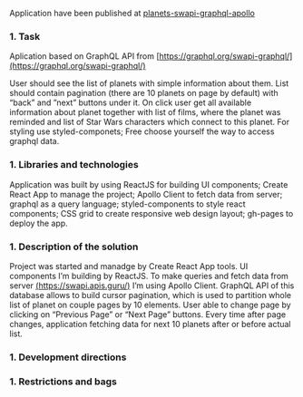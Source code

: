 Application have been published at [planets-swapi-graphql-apollo](https://jurisportfolio.github.io/planets-swapi-graphql-apollo/)

### 1. Task

Aplication based on GraphQL API from [https://graphql.org/swapi-graphql/](https://graphql.org/swapi-graphql/)

User should see the list of planets with simple information about them.
List should contain pagination (there are 10 planets on page by default) with “back” and ”next” buttons under it.
On click user get all available information about planet together with list of films, where the planet was reminded and list of Star Wars characters which connect to this planet.
For styling use styled-componets; Free choose yourself the way to access graphql data.

### 1. Libraries and technologies

Application was built by using
ReactJS for building UI components;
Create React App to manage the project;
Apollo Client to fetch data from server;
graphql as a query language;
styled-components to style react components;
CSS grid to create responsive web design layout;
gh-pages to deploy the app.

### 1. Description of the solution

Project was started and manadge by Create React App tools. UI components I’m building by ReactJS. To make queries and fetch data from server [(https://swapi.apis.guru/)](https://swapi.apis.guru/) I’m using Apollo Client. GraphQL API of this database allows to build cursor pagination, which is used to partition whole list of planet on couple pages by 10 elements. User able to change page by clicking on “Previous Page” or “Next Page” buttons. Every time after page changes, application fetching data for next 10 planets after or before actual list.

### 1. Development directions

### 1. Restrictions and bags
